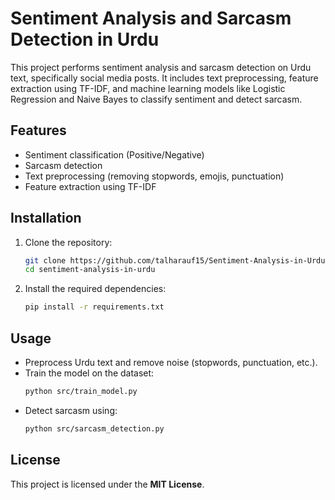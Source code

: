 # Sentiment Analysis and Sarcasm Detection in Urdu

This project performs sentiment analysis and sarcasm detection on Urdu text, specifically social media posts. It includes text preprocessing, feature extraction using TF-IDF, and machine learning models like Logistic Regression and Naive Bayes to classify sentiment and detect sarcasm.

## Features
- Sentiment classification (Positive/Negative)
- Sarcasm detection
- Text preprocessing (removing stopwords, emojis, punctuation)
- Feature extraction using TF-IDF

## Installation

1. Clone the repository:
   ```bash
   git clone https://github.com/talharauf15/Sentiment-Analysis-in-Urdu-NLP.git
   cd sentiment-analysis-in-urdu
   ```

2. Install the required dependencies:
   ```bash
   pip install -r requirements.txt
   ```

## Usage

- Preprocess Urdu text and remove noise (stopwords, punctuation, etc.).
- Train the model on the dataset:
   ```bash
   python src/train_model.py
   ```
- Detect sarcasm using:
   ```bash
   python src/sarcasm_detection.py
   ```

## License
This project is licensed under the **MIT License**.
